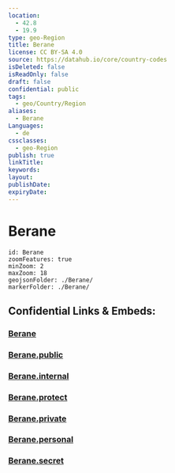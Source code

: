 ```yaml
---
location:
  - 42.8
  - 19.9
type: geo-Region
title: Berane
license: CC BY-SA 4.0
source: https://datahub.io/core/country-codes
isDeleted: false
isReadOnly: false
draft: false
confidential: public
tags:
  - geo/Country/Region
aliases:
  - Berane
Languages:
  - de
cssclasses:
  - geo-Region
publish: true
linkTitle:
keywords:
layout:
publishDate:
expiryDate:
---
```


# Berane

```leaflet
id: Berane
zoomFeatures: true 
minZoom: 2 
maxZoom: 18
geojsonFolder: ./Berane/
markerFolder: ./Berane/
```


## Confidential Links & Embeds: 

### [Berane](/_Standards/Earth/Continent/Europe/Europe~South/Montenegro/Municipalities~Montenegro/Berane.md) 

### [Berane.public](/_public/Earth/Continent/Europe/Europe~South/Montenegro/Municipalities~Montenegro/Berane.public.md) 

### [Berane.internal](/_internal/Earth/Continent/Europe/Europe~South/Montenegro/Municipalities~Montenegro/Berane.internal.md) 

### [Berane.protect](/_protect/Earth/Continent/Europe/Europe~South/Montenegro/Municipalities~Montenegro/Berane.protect.md) 

### [Berane.private](/_private/Earth/Continent/Europe/Europe~South/Montenegro/Municipalities~Montenegro/Berane.private.md) 

### [Berane.personal](/_personal/Earth/Continent/Europe/Europe~South/Montenegro/Municipalities~Montenegro/Berane.personal.md) 

### [Berane.secret](/_secret/Earth/Continent/Europe/Europe~South/Montenegro/Municipalities~Montenegro/Berane.secret.md)

